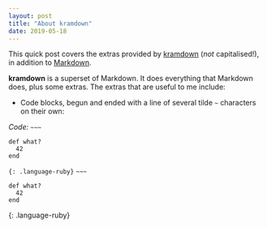 ```yaml
---
layout: post
title: "About kramdown"
date: 2019-05-18
---
```

This quick post covers the extras provided by [kramdown](https://kramdown.gettalong.org/) (*not* capitalised!), in addition to [Markdown](https://daringfireball.net/projects/markdown/).

**kramdown** is a superset of Markdown. It does everything that Markdown does, plus some extras. The extras that are useful to me include:

* Code blocks, begun and ended with a line of several tilde `~` characters on their own:

*Code:*
`~~~`
~~~
def what?
  42
end
~~~
`{: .language-ruby}`
`~~~`

~~~
def what?
  42
end
~~~
{: .language-ruby}
